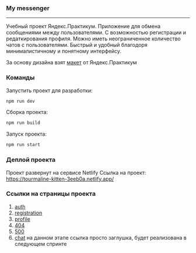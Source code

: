 ### My messenger
---
Учебный проект Яндекс.Практикум. Приложение для обмена сообщениями между пользователями. С возможностью регистрации и редаткирования профиля. Можно иметь неограниченное количество чатов с пользователями. Быстрый и удобный благодоря минималистичному и понятному интерфейсу.

За основу дизайна взят [макет](https://www.figma.com/file/Xvi8XumEhUEl80RTlRkLCb/Chat_external_link-(Copy)?node-id=0%3A1&mode=dev) от Яндекс.Практикум 

### Команды 
Запустить проект для разработки:
```bash
npm run dev
```

Сборка проекта:
```bash
npm run build
```

Запуск проекта:
```bash
npm run start
```

### Деплой проекта
Проект развернут на сервисе Netlify
Ссылка на проект: https://tourmaline-kitten-3eeb0a.netlify.app/

### Ссылки на страницы проекта 

1. [auth](https://tourmaline-kitten-3eeb0a.netlify.app/pages/auth/auth)
2. [registration](https://tourmaline-kitten-3eeb0a.netlify.app/pages/registration/registration)
3. [profile](https://tourmaline-kitten-3eeb0a.netlify.app/pages/profile/profile)
4. [404](https://tourmaline-kitten-3eeb0a.netlify.app/pages/404/404)
5. [500](https://tourmaline-kitten-3eeb0a.netlify.app/pages/500/500)
6. [chat](https://tourmaline-kitten-3eeb0a.netlify.app/pages) на данном этапе ссылка просто заглушка, будет реализована в следующем спринте

